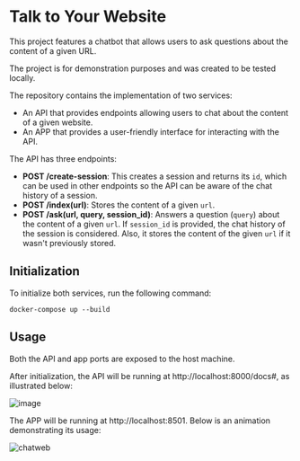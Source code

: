 # Talk to Your Website

This project features a chatbot that allows users to ask questions about the content of a given URL.

The project is for demonstration purposes and was created to be tested locally.

The repository contains the implementation of two services:

- An API that provides endpoints allowing users to chat about the content of a given website.
- An APP that provides a user-friendly interface for interacting with the API.

The API has three endpoints:

- **POST /create-session**: This creates a session and returns its `id`, which can be used in other endpoints so the API can be aware of the chat history of a session.
- **POST /index(url)**: Stores the content of a given `url`.
- **POST /ask(url, query, session_id)**: Answers a question (`query`) about the content of a given `url`. If `session_id` is provided, the chat history of the session is considered. Also, it stores the content of the given `url` if it wasn't previously stored.

## Initialization

To initialize both services, run the following command:

```docker
docker-compose up --build
```

## Usage
Both the API and app ports are exposed to the host machine.

After initialization, the API will be running at http://localhost:8000/docs#, as illustrated below:

![image](https://github.com/user-attachments/assets/3ff2008d-33fe-4b8a-887c-efb9873b9f50)

The APP will be running at http://localhost:8501. Below is an animation demonstrating its usage:

![chatweb](https://github.com/user-attachments/assets/a91e575d-b9ac-487c-9f89-5d1b911d4a3e)
